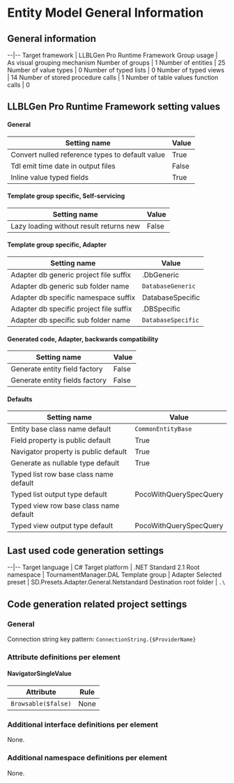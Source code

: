 ﻿Entity Model General Information
==================

## General information

--|--
Target framework | LLBLGen Pro Runtime Framework
Group usage | As visual grouping mechanism
Number of groups | 1
Number of entities | 25
Number of value types | 0
Number of typed lists | 0
Number of typed views | 14
Number of stored procedure calls | 1
Number of table values function calls | 0

## LLBLGen Pro Runtime Framework setting values

#### General

Setting name | Value
--|--
Convert nulled reference types to default value | True
Tdl emit time date in output files | False
Inline value typed fields | True

#### Template group specific, Self-servicing

Setting name | Value
--|--
Lazy loading without result returns new | False

#### Template group specific, Adapter

Setting name | Value
--|--
Adapter db generic project file suffix | .DbGeneric
Adapter db generic sub folder name | `DatabaseGeneric`
Adapter db specific namespace suffix | DatabaseSpecific
Adapter db specific project file suffix | .DBSpecific
Adapter db specific sub folder name | `DatabaseSpecific`

#### Generated code, Adapter, backwards compatibility

Setting name | Value
--|--
Generate entity field factory | False
Generate entity fields factory | False

#### Defaults

Setting name | Value
--|--
Entity base class name default | `CommonEntityBase`
Field property is public default | True
Navigator property is public default | True
Generate as nullable type default | True
Typed list row base class name default | 
Typed list output type default | PocoWithQuerySpecQuery
Typed view row base class name default | 
Typed view output type default | PocoWithQuerySpecQuery

## Last used code generation settings

--|--
Target language | C#
Target platform | .NET Standard 2.1
Root namespace | TournamentManager.DAL
Template group | Adapter
Selected preset | SD.Presets.Adapter.General.Netstandard
Destination root folder | `.\`

## Code generation related project settings

### General
Connection string key pattern: `ConnectionString.{$ProviderName}`

### Attribute definitions per element

#### NavigatorSingleValue

Attribute|Rule
--|--
`Browsable($false)` | None


### Additional interface definitions per element

None.

### Additional namespace definitions per element

None.

